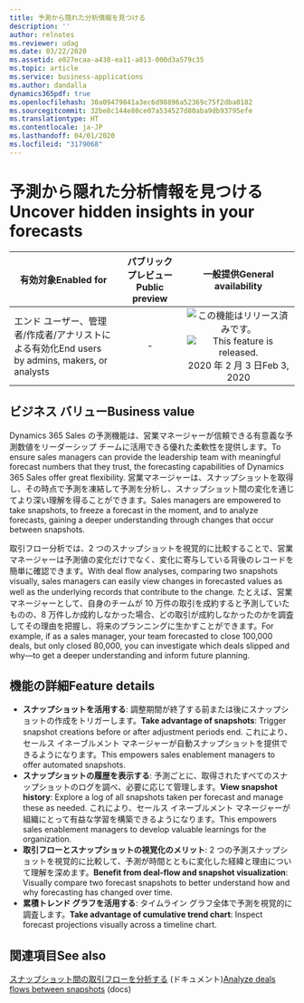 ```yaml
---
title: 予測から隠れた分析情報を見つける
description: ''
author: relnotes
ms.reviewer: udag
ms.date: 03/22/2020
ms.assetid: e027ecaa-a438-ea11-a813-000d3a579c35
ms.topic: article
ms.service: business-applications
ms.author: dandalla
dynamics365pdf: true
ms.openlocfilehash: 30a09479841a3ec6d98896a52369c75f2dba0182
ms.sourcegitcommit: 32be8c144e80ce07a534527d80aba9db93795efe
ms.translationtype: HT
ms.contentlocale: ja-JP
ms.lasthandoff: 04/01/2020
ms.locfileid: "3179068"
---
```

# <a name="uncover-hidden-insights-in-your-forecasts"></a><span data-ttu-id="0b373-102">予測から隠れた分析情報を見つける</span><span class="sxs-lookup"><span data-stu-id="0b373-102">Uncover hidden insights in your forecasts</span></span>


| <span data-ttu-id="0b373-103">有効対象</span><span class="sxs-lookup"><span data-stu-id="0b373-103">Enabled for</span></span>    |  <span data-ttu-id="0b373-104">パブリック プレビュー</span><span class="sxs-lookup"><span data-stu-id="0b373-104">Public preview</span></span> | <span data-ttu-id="0b373-105">一般提供</span><span class="sxs-lookup"><span data-stu-id="0b373-105">General availability</span></span> | 
| ---------- | :----------: |:----------: |
|<span data-ttu-id="0b373-106">エンド ユーザー、管理者/作成者/アナリストによる有効化</span><span class="sxs-lookup"><span data-stu-id="0b373-106">End users by admins, makers, or analysts</span></span>|-| <span data-ttu-id="0b373-107">![この機能はリリース済みです。](/dynamics365-release-plan/media/green-checkmark.png "この機能はリリース済みです。")</span><span class="sxs-lookup"><span data-stu-id="0b373-107">![This feature is released.](/dynamics365-release-plan/media/green-checkmark.png "This feature is released.")</span></span> <span data-ttu-id="0b373-108">2020 年 2 月 3 日</span><span class="sxs-lookup"><span data-stu-id="0b373-108">Feb 3, 2020</span></span>|


## <a name="business-value"></a><span data-ttu-id="0b373-109">ビジネス バリュー</span><span class="sxs-lookup"><span data-stu-id="0b373-109">Business value</span></span>
<!-- bv start -->
<span data-ttu-id="0b373-110">Dynamics 365 Sales の予測機能は、営業マネージャーが信頼できる有意義な予測数値をリーダーシップ チームに活用できる優れた柔軟性を提供します。</span><span class="sxs-lookup"><span data-stu-id="0b373-110">To ensure sales managers can provide the leadership team with meaningful forecast numbers that they trust, the forecasting capabilities of Dynamics 365 Sales offer great flexibility.</span></span> <span data-ttu-id="0b373-111">営業マネージャーは、スナップショットを取得し、その時点で予測を凍結して予測を分析し、スナップショット間の変化を通じてより深い理解を得ることができます。</span><span class="sxs-lookup"><span data-stu-id="0b373-111">Sales managers are empowered to take snapshots, to freeze a forecast in the moment, and to analyze forecasts, gaining a deeper understanding through changes that occur between snapshots.</span></span>  

<span data-ttu-id="0b373-112">取引フロー分析では、2 つのスナップショットを視覚的に比較することで、営業マネージャーは予測値の変化だけでなく、変化に寄与している背後のレコードを簡単に確認できます。</span><span class="sxs-lookup"><span data-stu-id="0b373-112">With deal flow analyses, comparing two snapshots visually, sales managers can easily view changes in forecasted values as well as the underlying records that contribute to the change.</span></span> <span data-ttu-id="0b373-113">たとえば、営業マネージャーとして、自身のチームが 10 万件の取引を成約すると予測していたものの、8 万件しか成約しなかった場合、どの取引が成約しなかったのかを調査してその理由を把握し、将来のプランニングに生かすことができます。</span><span class="sxs-lookup"><span data-stu-id="0b373-113">For example, if as a sales manager, your team forecasted to close 100,000 deals, but only closed 80,000, you can investigate which deals slipped and why—to get a deeper understanding and inform future planning.</span></span>
<!-- bv end -->



## <a name="feature-details"></a><span data-ttu-id="0b373-114">機能の詳細</span><span class="sxs-lookup"><span data-stu-id="0b373-114">Feature details</span></span>
<!--feature detail start -->
- <span data-ttu-id="0b373-115">**スナップショットを活用する**: 調整期間が終了する前または後にスナップショットの作成をトリガーします。</span><span class="sxs-lookup"><span data-stu-id="0b373-115">**Take advantage of snapshots**: Trigger snapshot creations before or after adjustment periods end.</span></span> <span data-ttu-id="0b373-116">これにより、セールス イネーブルメント マネージャーが自動スナップショットを提供できるようになります。</span><span class="sxs-lookup"><span data-stu-id="0b373-116">This empowers sales enablement managers to offer automated snapshots.</span></span>
- <span data-ttu-id="0b373-117">**スナップショットの履歴を表示する**: 予測ごとに、取得されたすべてのスナップショットのログを調べ、必要に応じて管理します。</span><span class="sxs-lookup"><span data-stu-id="0b373-117">**View snapshot history**: Explore a log of all snapshots taken per forecast and manage these as needed.</span></span> <span data-ttu-id="0b373-118">これにより、セールス イネーブルメント マネージャーが組織にとって有益な学習を構築できるようになります。</span><span class="sxs-lookup"><span data-stu-id="0b373-118">This empowers sales enablement managers to develop valuable learnings for the organization.</span></span>
- <span data-ttu-id="0b373-119">**取引フローとスナップショットの視覚化のメリット**: 2 つの予測スナップショットを視覚的に比較して、予測が時間とともに変化した経緯と理由について理解を深めます。</span><span class="sxs-lookup"><span data-stu-id="0b373-119">**Benefit from deal-flow and snapshot visualization**: Visually compare two forecast snapshots to better understand how and why forecasting has changed over time.</span></span>
- <span data-ttu-id="0b373-120">**累積トレンド グラフを活用する**: タイムライン グラフ全体で予測を視覚的に調査します。</span><span class="sxs-lookup"><span data-stu-id="0b373-120">**Take advantage of cumulative trend chart**: Inspect forecast projections visually across a timeline chart.</span></span>
<!--feature detail end -->










## <a name="see-also"></a><span data-ttu-id="0b373-121">関連項目</span><span class="sxs-lookup"><span data-stu-id="0b373-121">See also</span></span>

<span data-ttu-id="0b373-122">[スナップショット間の取引フローを分析する](https:/docs.microsoft.com/dynamics365/ai/sales/analyze-deals-flow-between-snapshots) (ドキュメント)</span><span class="sxs-lookup"><span data-stu-id="0b373-122">[Analyze deals flows between snapshots](https:/docs.microsoft.com/dynamics365/ai/sales/analyze-deals-flow-between-snapshots) (docs)</span></span>
